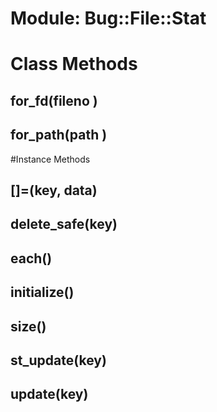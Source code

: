 # Module: Bug::File::Stat
    



# Class Methods
## for_fd(fileno ) [](#method-c-for_fd)
## for_path(path ) [](#method-c-for_path)

#Instance Methods
## [](key) [](#method-i-[])

## []=(key, data) [](#method-i-[]=)

## delete_safe(key) [](#method-i-delete_safe)

## each() [](#method-i-each)

## initialize() [](#method-i-initialize)

## size() [](#method-i-size)

## st_update(key) [](#method-i-st_update)

## update(key) [](#method-i-update)

